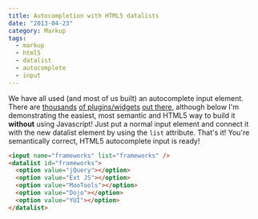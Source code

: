 ```yaml
---
title: Autocompletion with HTML5 datalists
date: "2013-04-23"
category: Markup
tags:
  - markup
  - html5
  - datalist
  - autocomplete
  - input
---
```


We have all used (and most of us built) an autocomplete input element. There are [thousands](http://jqueryui.com/autocomplete/ "jQueryUI Autocomplete") [of plugins/widgets](http://www.devbridge.com/projects/autocomplete/jquery/ "Ajax autocomplete for jQuery") [out there](http://bassistance.de/jquery-plugins/jquery-plugin-autocomplete/ "jQuery plugin: Autocomplete"), although below I'm demonstrating the easiest, most semantic and HTML5 way to build it **without** using Javascript! Just put a normal input element and connect it with the new datalist element by using the `list` attribute. That's it! You're semantically correct, HTML5 autocomplete input is ready!

```html
<input name="frameworks" list="frameworks" />
<datalist id="frameworks">
  <option value="jQuery"></option>
  <option value="Ext JS"></option>
  <option value="MooTools"></option>
  <option value="Dojo"></option>
  <option value="YUI"></option>
</datalist>
```
